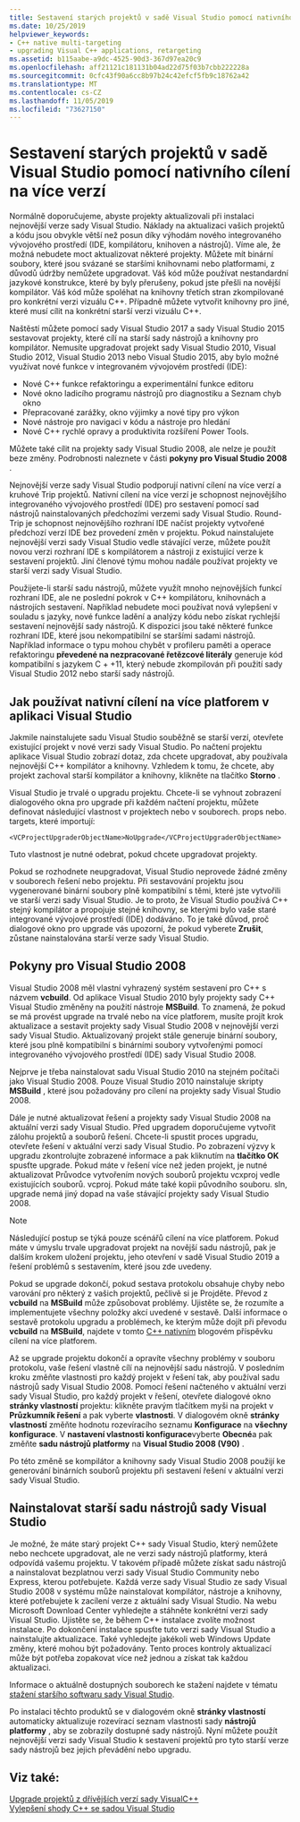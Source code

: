 ```yaml
---
title: Sestavení starých projektů v sadě Visual Studio pomocí nativního cílení na více verzí
ms.date: 10/25/2019
helpviewer_keywords:
- C++ native multi-targeting
- upgrading Visual C++ applications, retargeting
ms.assetid: b115aabe-a9dc-4525-90d3-367d97ea20c9
ms.openlocfilehash: aff21121c181131b04ad22d75f03b7cbb222228a
ms.sourcegitcommit: 0cfc43f90a6cc8b97b24c42efcf5fb9c18762a42
ms.translationtype: MT
ms.contentlocale: cs-CZ
ms.lasthandoff: 11/05/2019
ms.locfileid: "73627150"
---
```

# <a name="use-native-multi-targeting-in-visual-studio-to-build-old-projects"></a>Sestavení starých projektů v sadě Visual Studio pomocí nativního cílení na více verzí

Normálně doporučujeme, abyste projekty aktualizovali při instalaci nejnovější verze sady Visual Studio. Náklady na aktualizaci vašich projektů a kódu jsou obvykle větší než posun díky výhodám nového integrovaného vývojového prostředí (IDE, kompilátoru, knihoven a nástrojů). Víme ale, že možná nebudete moct aktualizovat některé projekty. Můžete mít binární soubory, které jsou svázané se staršími knihovnami nebo platformami, z důvodů údržby nemůžete upgradovat. Váš kód může používat nestandardní jazykové konstrukce, které by byly přerušeny, pokud jste přešli na novější kompilátor. Váš kód může spoléhat na knihovny třetích stran zkompilované pro konkrétní verzi vizuálu C++. Případně můžete vytvořit knihovny pro jiné, které musí cílit na konkrétní starší verzi vizuálu C++.

Naštěstí můžete pomocí sady Visual Studio 2017 a sady Visual Studio 2015 sestavovat projekty, které cílí na starší sady nástrojů a knihovny pro kompilátor. Nemusíte upgradovat projekt sady Visual Studio 2010, Visual Studio 2012, Visual Studio 2013 nebo Visual Studio 2015, aby bylo možné využívat nové funkce v integrovaném vývojovém prostředí (IDE):

  - Nové C++ funkce refaktoringu a experimentální funkce editoru
  - Nové okno ladicího programu nástrojů pro diagnostiku a Seznam chyb okno
  - Přepracované zarážky, okno výjimky a nové tipy pro výkon
  - Nové nástroje pro navigaci v kódu a nástroje pro hledání
  - Nové C++ rychlé opravy a produktivita rozšíření Power Tools.

Můžete také cílit na projekty sady Visual Studio 2008, ale nelze je použít beze změny. Podrobnosti naleznete v části **pokyny pro Visual Studio 2008** .

Nejnovější verze sady Visual Studio podporují nativní cílení na více verzí a kruhové Trip projektů. Nativní cílení na více verzí je schopnost nejnovějšího integrovaného vývojového prostředí (IDE) pro sestavení pomocí sad nástrojů nainstalovaných předchozími verzemi sady Visual Studio. Round-Trip je schopnost nejnovějšího rozhraní IDE načíst projekty vytvořené předchozí verzí IDE bez provedení změn v projektu. Pokud nainstalujete nejnovější verzi sady Visual Studio vedle stávající verze, můžete použít novou verzi rozhraní IDE s kompilátorem a nástroji z existující verze k sestavení projektů. Jiní členové týmu mohou nadále používat projekty ve starší verzi sady Visual Studio.

Použijete-li starší sadu nástrojů, můžete využít mnoho nejnovějších funkcí rozhraní IDE, ale ne poslední pokrok v C++ kompilátoru, knihovnách a nástrojích sestavení. Například nebudete moci používat nová vylepšení v souladu s jazyky, nové funkce ladění a analýzy kódu nebo získat rychlejší sestavení nejnovější sady nástrojů. K dispozici jsou také některé funkce rozhraní IDE, které jsou nekompatibilní se staršími sadami nástrojů. Například informace o typu mohou chybět v profileru paměti a operace refaktoringu **převedené na nezpracované řetězcové literály** generuje kód kompatibilní s jazykem C + +11, který nebude zkompilován při použití sady Visual Studio 2012 nebo starší sady nástrojů.

## <a name="how-to-use-native-multi-targeting-in-visual-studio"></a>Jak používat nativní cílení na více platforem v aplikaci Visual Studio

Jakmile nainstalujete sadu Visual Studio souběžně se starší verzí, otevřete existující projekt v nové verzi sady Visual Studio. Po načtení projektu aplikace Visual Studio zobrazí dotaz, zda chcete upgradovat, aby používala nejnovější C++ kompilátor a knihovny. Vzhledem k tomu, že chcete, aby projekt zachoval starší kompilátor a knihovny, klikněte na tlačítko **Storno** .

Visual Studio je trvalé o upgradu projektu. Chcete-li se vyhnout zobrazení dialogového okna pro upgrade při každém načtení projektu, můžete definovat následující vlastnost v projektech nebo v souborech. props nebo. targets, které importují:

`<VCProjectUpgraderObjectName>NoUpgrade</VCProjectUpgraderObjectName>`

Tuto vlastnost je nutné odebrat, pokud chcete upgradovat projekty.

Pokud se rozhodnete neupgradovat, Visual Studio neprovede žádné změny v souborech řešení nebo projektu. Při sestavování projektu jsou vygenerované binární soubory plně kompatibilní s těmi, které jste vytvořili ve starší verzi sady Visual Studio. Je to proto, že Visual Studio používá C++ stejný kompilátor a propojuje stejné knihovny, se kterými bylo vaše staré integrované vývojové prostředí (IDE) dodáváno. To je také důvod, proč dialogové okno pro upgrade vás upozorní, že pokud vyberete **Zrušit**, zůstane nainstalována starší verze sady Visual Studio.

## <a name="instructions-for-visual-studio-2008"></a>Pokyny pro Visual Studio 2008

Visual Studio 2008 měl vlastní vyhrazený systém sestavení pro C++ s názvem **vcbuild**. Od aplikace Visual Studio 2010 byly projekty sady C++ Visual Studio změněny na použití nástroje **MSBuild**. To znamená, že pokud se má provést upgrade na trvalé nebo na více platforem, musíte projít krok aktualizace a sestavit projekty sady Visual Studio 2008 v nejnovější verzi sady Visual Studio. Aktualizovaný projekt stále generuje binární soubory, které jsou plně kompatibilní s binárními soubory vytvořenými pomocí integrovaného vývojového prostředí (IDE) sady Visual Studio 2008.

Nejprve je třeba nainstalovat sadu Visual Studio 2010 na stejném počítači jako Visual Studio 2008. Pouze Visual Studio 2010 nainstaluje skripty **MSBuild** , které jsou požadovány pro cílení na projekty sady Visual Studio 2008.

Dále je nutné aktualizovat řešení a projekty sady Visual Studio 2008 na aktuální verzi sady Visual Studio. Před upgradem doporučujeme vytvořit zálohu projektů a souborů řešení. Chcete-li spustit proces upgradu, otevřete řešení v aktuální verzi sady Visual Studio. Po zobrazení výzvy k upgradu zkontrolujte zobrazené informace a pak kliknutím na **tlačítko OK** spusťte upgrade. Pokud máte v řešení více než jeden projekt, je nutné aktualizovat Průvodce vytvořením nových souborů projektu vcxproj vedle existujících souborů. vcproj. Pokud máte také kopii původního souboru. sln, upgrade nemá jiný dopad na vaše stávající projekty sady Visual Studio 2008.

> [!NOTE]
> Následující postup se týká pouze scénářů cílení na více platforem. Pokud máte v úmyslu trvale upgradovat projekt na novější sadu nástrojů, pak je dalším krokem uložení projektu, jeho otevření v sadě Visual Studio 2019 a řešení problémů s sestavením, které jsou zde uvedeny.

Pokud se upgrade dokončí, pokud sestava protokolu obsahuje chyby nebo varování pro některý z vašich projektů, pečlivě si je Projděte. Převod z **vcbuild** na **MSBuild** může způsobovat problémy. Ujistěte se, že rozumíte a implementujete všechny položky akcí uvedené v sestavě. Další informace o sestavě protokolu upgradu a problémech, ke kterým může dojít při převodu **vcbuild** na **MSBuild**, najdete v tomto [ C++ nativním](https://blogs.msdn.microsoft.com/vcblog/2009/12/08/c-native-multi-targeting/) blogovém příspěvku cílení na více platforem.

Až se upgrade projektu dokončí a opravíte všechny problémy v souboru protokolu, vaše řešení vlastně cílí na nejnovější sadu nástrojů. V posledním kroku změňte vlastnosti pro každý projekt v řešení tak, aby používal sadu nástrojů sady Visual Studio 2008. Pomocí řešení načteného v aktuální verzi sady Visual Studio, pro každý projekt v řešení, otevřete dialogové okno **stránky vlastností** projektu: klikněte pravým tlačítkem myši na projekt v **Průzkumník řešení** a pak vyberte **vlastnosti**. V dialogovém okně **stránky vlastností** změňte hodnotu rozevíracího seznamu **Konfigurace** na **všechny konfigurace**. V **nastavení vlastnosti konfigurace**vyberte **Obecné**a pak změňte **sadu nástrojů platformy** na **Visual Studio 2008 (V90)** .

Po této změně se kompilátor a knihovny sady Visual Studio 2008 použijí ke generování binárních souborů projektu při sestavení řešení v aktuální verzi sady Visual Studio.

## <a name="install-an-older-visual-studio-toolset"></a>Nainstalovat starší sadu nástrojů sady Visual Studio

Je možné, že máte starý projekt C++ sady Visual Studio, který nemůžete nebo nechcete upgradovat, ale ne verzi sady nástrojů platformy, která odpovídá vašemu projektu. V takovém případě můžete získat sadu nástrojů a nainstalovat bezplatnou verzi sady Visual Studio Community nebo Express, kterou potřebujete. Každá verze sady Visual Studio ze sady Visual Studio 2008 v systému může nainstalovat kompilátor, nástroje a knihovny, které potřebujete k zacílení verze z aktuální sady Visual Studio. Na webu Microsoft Download Center vyhledejte a stáhněte konkrétní verzi sady Visual Studio. Ujistěte se, že během C++ instalace zvolíte možnost instalace. Po dokončení instalace spusťte tuto verzi sady Visual Studio a nainstalujte aktualizace. Také vyhledejte jakékoli web Windows Update změny, které mohou být požadovány. Tento proces kontroly aktualizací může být potřeba zopakovat více než jednou a získat tak každou aktualizaci.

Informace o aktuálně dostupných souborech ke stažení najdete v tématu [stažení staršího softwaru sady Visual Studio](https://visualstudio.microsoft.com/vs/older-downloads/).

Po instalaci těchto produktů se v dialogovém okně **stránky vlastností** automaticky aktualizuje rozevírací seznam vlastnosti sady **nástrojů platformy** , aby se zobrazily dostupné sady nástrojů. Nyní můžete použít nejnovější verzi sady Visual Studio k sestavení projektů pro tyto starší verze sady nástrojů bez jejich převádění nebo upgradu.

## <a name="see-also"></a>Viz také:

[Upgrade projektů z dřívějších verzí sady VisualC++](upgrading-projects-from-earlier-versions-of-visual-cpp.md)<br/>
[Vylepšení shody C++ se sadou Visual Studio](../overview/cpp-conformance-improvements.md)
